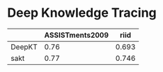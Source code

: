# Deep Knowledge Tracing

|         | ASSISTments2009 | riid   |
| ------- | --------------- | ------ |
| DeepKT  | 0.76            | 0.693  |
| sakt    | 0.77            | 0.746  |

